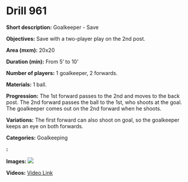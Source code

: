 # Drill 961

**Short description:**
Goalkeeper - Save

**Objectives:**
Save with a two-player play on the 2nd post.

**Area (mxm):**
20x20

**Duration (min):**
From 5’ to 10’

**Number of players:**
1 goalkeeper, 2 forwards.

**Materials:**
1 ball.

**Progression:**
The 1st forward passes to the 2nd and moves to the back post. The 2nd forward passes the ball to the 1st, who shoots at the goal. The goalkeeper comes out on the 2nd forward when he shoots.

**Variations:**
The first forward can also shoot on goal, so the goalkeeper keeps an eye on both forwards.

**Categories:**
Goalkeeping

**:**


**Images:**
![](https://www.coachingfutsal.com/\images\670fc34a2655840de00ee482967f553431efc8d8b39cf9d8bba552bfdb7c6a114956de41f90d76e8fb2fdb932e7096ff399a3e9456ebf652200da8039f9a215b511e328951468.jpg)

**Videos:**
[Video Link](https://www.youtube.com/embed/2MzuA9jvbis)

